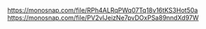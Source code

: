 https://monosnap.com/file/RPh4ALRqPWq07Tq18v16tKS3Hot50a
https://monosnap.com/file/PV2vlJeizNe7pvDOxPSa89nndXd97W